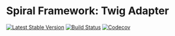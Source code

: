 # Spiral Framework: Twig Adapter
[![Latest Stable Version](https://poser.pugx.org/spiral/twig/version)](https://packagist.org/packages/spiral/twig)
[![Build Status](https://travis-ci.org/spiral/twig-bridge.svg?branch=master)](https://travis-ci.org/spiral/twig-bridge)
[![Codecov](https://codecov.io/gh/spiral/twig-bridge/branch/master/graph/badge.svg)](https://codecov.io/gh/spiral/twig-bridge/)
